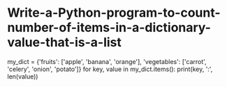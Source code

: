# Write-a-Python-program-to-count-number-of-items-in-a-dictionary-value-that-is-a-list
my_dict = {'fruits': ['apple', 'banana', 'orange'], 'vegetables': ['carrot', 'celery', 'onion',
'potato']}
for key, value in my_dict.items():
print(key, ':', len(value))
